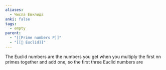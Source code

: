 ```yaml
---
aliases:
  - Числа Евклида
anki: false
tags:
  - empty
parent:
  - "[[Prime numbers P]]"
  - "[[👤 Euclid]]"
---
```


The Euclid numbers are the numbers you get when you multiply the first nn primes together and add one, so the first three Euclid numbers are


